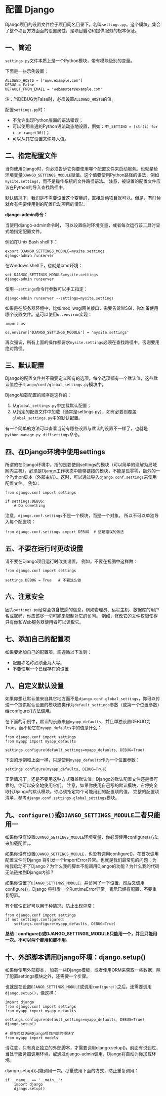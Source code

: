 # 配置 Django

Django项目的设置文件位于项目同名目录下，名叫`settings.py`。这个模块，集合了整个项目方方面面的设置属性，是项目启动和提供服务的根本保证。

## 一、简述

`settings.py`文件本质上是一个Python模块，带有模块级别的变量。

下面是一些示例设置：

```
ALLOWED_HOSTS = ['www.example.com']
DEBUG = False
DEFAULT_FROM_EMAIL = 'webmaster@example.com'
```

注：当DEBUG为False时，必须设置`ALLOWED_HOSTS`的值。

配置`settings.py`时：

- 不允许出现Python层面的语法错误；
- 可以使用普通的Python语法动态地设置，例如：`MY_SETTING = [str(i) for i in range(30)]`；
- 可以从其它设置文件导入值。

## 二、指定配置文件

当你使用Django时，你必须告诉它你要使用哪个配置文件来启动服务。也就是给环境变量`DJANGO_SETTINGS_MODULE`赋值。这个值要使用Python路径的语法，例如`mysite.settings`，而不是操作系统的文件路径语法。 注意，被设置的配置文件应该在Python的导入查找路径中。

默认情况下，我们是不需要设置这个变量的，直接启动项目就可以。但是，有时候就会有需要使用别的配置启动项目的情形。

**django-admin命令：**

当使用django-admin命令时， 可以设置临时环境变量，或者每次运行该工具时显式地指定配置文件。

例如在Unix Bash shell下：

```
export DJANGO_SETTINGS_MODULE=mysite.settings
django-admin runserver
```

在Windows shell下，也就是cmd环境：

```
set DJANGO_SETTINGS_MODULE=mysite.settings
django-admin runserver
```

使用`--settings`命令行参数可以手工指定：

```
django-admin runserver --settings=mysite.settings
```

如果是在服务器环境中，比如mod_wsgi网关接口，需要告诉WSGI，你准备使用哪个设置文件。这可以使用`os.environ`实现：

```
import os

os.environ['DJANGO_SETTINGS_MODULE'] = 'mysite.settings'
```

再次强调，所有上面的操作都要求`mysite.settings`必须在查找路径中，否则要用绝对路径。

## 三、默认配置

Django的配置文件并不需要定义所有的选项，每个选项都有一个默认值，这些默认值位于`django/conf/global_settings.py`模块中。

Django加载配置的顺序是这样的：

1. 从`global_settings.py`中加载默认配置；
2. 从指定的配置文件中加载（通常是settings.py），如有必要则覆盖`global_settings.py`中的默认配置。

有一个简单的方法可以查看当前有哪些设置与默认的设置不一样了，也就是`python manage.py diffsettings`命令。

## 四、在Django环境中使用settings

所谓的在Django环境中，指的是要使用settings的模块（可以简单的理解为局域网内主机），必须是Django工作状态中能够链接的模块，不能是孤零零，额外的一个Python脚本（外部主机）。这时，可以通过导入`django.conf.settings`来使用配置文件。 例如：

```
from django.conf import settings

if settings.DEBUG:
    # Do something
```

注意，`django.conf.settings`不是一个模块，而是一个对象。 所以不可以单独导入每个配置项：

```
from django.conf.settings import DEBUG  # 这是错误的做法
```

## 五、不要在运行时更改设置

请不要在Django项目运行时改变设置。 例如，不要在视图中这样做：

```
from django.conf import settings

settings.DEBUG = True   # 不要这么做
```

## 六、注意安全

因为`settings.py`经常会包含敏感的信息，例如管理员、远程主机、数据库的用户名或密码，你应该尽一切可能来限制对它的访问。 例如，修改它的文件权限使得只有你和Web服务器使用者可以读取它。

## 七、添加自己的配置项

如果要添加自己的配置项，需遵循以下准则：

- 配置项名称必须全为大写。
- 不要使用一个已经存在的设置

## 八、自定义默认设置

如果你想让默认值来自其它地方而不是`django.conf.global_settings`，你可以传递一个提供默认设置的模块或类作为`default_settings`参数（或第一个位置参数）给configure()方法调用。

在下面的示例中，默认的设置来自`myapp_defaults`，并且单独设置DEBUG为True，而不论它在`myapp_defaults`中的值是什么：

```
from django.conf import settings
from myapp import myapp_defaults

settings.configure(default_settings=myapp_defaults, DEBUG=True)
```

下面的示例和上面一样，只是使用`myapp_defaults`作为一个位置参数：

```
settings.configure(myapp_defaults, DEBUG=True)
```

正常情况下，还是不要用这种方式覆盖默认值。Django的默认配置文件还是很可靠的，你可以安全地使用它们。 注意，如果你使用自己写的默认模块，它将完全取代Django的默认模块，你必须指定每个可能用到的配置项的值。 完整的配置项清单，参考`django.conf.settings.global_settings`模块。

## 九、`configure()`或`DJANGO_SETTINGS_MODULE`二者只能用一

如果你没有设置`DJANGO_SETTINGS_MODULE`环境变量，你必须使用configure()方法来加载配置。。

如果你没有设置`DJANGO_SETTINGS_MODULE`，也没有调用configure()，在首次调用配置文件时Django 将引发一个ImportError异常。也就是我们最常见的问题：为啥我启动不了Django？为什么我的脚本不能调用Django的功能？为什么我的代码无法链接到Django内部？

如果你设置了`DJANGO_SETTINGS_MODULE`，并访问了一下设置，然后又调用configure()，Django 将引发一个RuntimeError异常，表示已经有配置，不要重复配置。

有个属性正好可以用于种情况，防止出现异常：

```
from django.conf import settings
if not settings.configured:
    settings.configure(myapp_defaults, DEBUG=True)
```

**总结：configure()或DJANGO_SETTINGS_MODULE只能用一个，并且只能用一次。不可以两个都用和都不用**。

## 十、外部脚本调用Django环境：django.setup()

如果你使用外部脚本， 加载一些Django模板，或者使用ORM来获取一些数据，除了配置settings模块之外，还需要一个步骤。

也就是在设置`DJANGO_SETTINGS_MODULE`或调用`configure()`之后，还需要调用`django.setup()`，像这样：

```
import django
from django.conf import settings
from myapp import myapp_defaults

settings.configure(default_settings=myapp_defaults, DEBUG=True)
django.setup()

# 现在可以访问Django项目内部的模块了
from myapp import models
```

请注意，只有真正独立的外部脚本，才需要调用django.setup()。前面有说到过，当处于服务器调用环境，或通过django-admin调用，Django将自动为你加载环境。

django.setup()只能调用一次。尽量使用下面的方式，防止重复调用：

```
if __name__ == '__main__':
    import django
    django.setup()
```